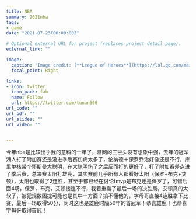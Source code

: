 ```yaml
---
title: NBA
summary: 2021nba
tags:
- game
date: "2021-07-23T00:00:00Z"

# Optional external URL for project (replaces project detail page).
external_link: ""

image:
  caption: 'Image credit: [**League of Heroes**](https://lol.qq.com/main.shtml)'
  focal_point: Right

links:
- icon: twitter
  icon_pack: fab
  name: Follow
  url: https://twitter.com/tunan666
url_code: ""
url_pdf: ""
url_slides: ""
url_video: ""


---
```

今年nba是比较出乎我的意料的一年了，篮网的三巨头没有想象中强，去年的冠军湖人打了附加赛还是没进季后赛伤病太多了，伦纳德＋保罗乔治好像还是不行，库里单核带个怀斯曼大聪明，在大聪明伤了之后反而打的更好了，打了附加赛差点进了季后赛，总决赛太阳打雄鹿，其实赛前几乎所有人都看好太阳（保罗+布克+艾顿），太阳也取得了2连胜，甚至于都已经在讨论fmvp是布克还是保罗了，可惜后面4场，保罗，布克，艾顿接连不行，我着重看了最后一场的决胜局，艾顿真的太软了，被犯规数困扰可能也是其中一方面？搞不懂他的，字母哥直接4连胜拿下比赛，最后一场取得50分，同时这也是雄鹿时隔50年的首冠军！恭喜雄鹿！也恭喜字母哥取得首冠！
